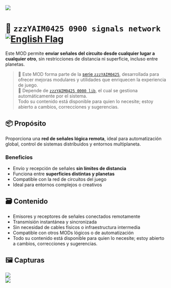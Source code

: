 ![](https://raw.githubusercontent.com/yaim0425/zzzYAIM0425-0900-signals-network/main/thumbnail.png)

# 📡 `zzzYAIM0425 0900 signals network` [![English Flag](https://flagcdn.com/20x15/gb.png)](https://raw.githubusercontent.com/yaim0425/zzzYAIM0425-0900-signals-network/main/README.md)

Este MOD permite **enviar señales del circuito desde cualquier lugar a cualquier otro**, sin restricciones de distancia ni superficie, incluso entre planetas.

> 🧩 Este MOD forma parte de la [serie `zzzYAIM0425`](https://github.com/yaim0425), desarrollada para ofrecer mejoras modulares y utilidades que enriquecen la experiencia de juego.  
> 🔧 Depende de [`zzzYAIM0425 0000 lib`](https://github.com/yaim0425/zzzYAIM0425-0000-lib), el cual se gestiona automáticamente por el sistema.  
> Todo su contenido está disponible para quien lo necesite; estoy abierto a cambios, correcciones y sugerencias.

## 📦 Propósito

Proporciona una **red de señales lógica remota**, ideal para automatización global, control de sistemas distribuidos y entornos multiplaneta.

### Beneficios

- Envío y recepción de señales **sin límites de distancia**  
- Funciona entre **superficies distintas y planetas**  
- Compatible con la red de circuitos del juego  
- Ideal para entornos complejos o creativos  

## 🗃️ Contenido

- Emisores y receptores de señales conectados remotamente  
- Transmisión instantánea y sincronizada  
- Sin necesidad de cables físicos o infraestructura intermedia  
- Compatible con otros MODs lógicos o de automatización  
- Todo su contenido está disponible para quien lo necesite; estoy abierto a cambios, correcciones y sugerencias.

## 🖼️ Capturas

![](https://raw.githubusercontent.com/yaim0425/zzzYAIM0425-0900-signals-network/main/Doc/base/Screenshot%20(1).png)  
![](https://raw.githubusercontent.com/yaim0425/zzzYAIM0425-0900-signals-network/main/Doc/base/Screenshot%20(2).png)

